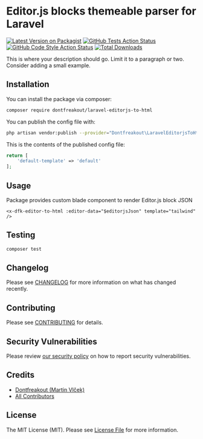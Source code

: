 # Editor.js blocks themeable parser for Laravel

[![Latest Version on Packagist](https://img.shields.io/packagist/v/dontfreakout/laravel-editorjs-to-html.svg?style=flat-square)](https://packagist.org/packages/dontfreakout/laravel-editorjs-to-html)
[![GitHub Tests Action Status](https://img.shields.io/github/workflow/status/dontfreakout/laravel-editorjs-to-html/run-tests?label=tests)](https://github.com/dontfreakout/laravel-editorjs-to-html/actions?query=workflow%3Arun-tests+branch%3Amain)
[![GitHub Code Style Action Status](https://img.shields.io/github/workflow/status/dontfreakout/laravel-editorjs-to-html/Check%20&%20fix%20styling?label=code%20style)](https://github.com/dontfreakout/laravel-editorjs-to-html/actions?query=workflow%3A"Check+%26+fix+styling"+branch%3Amain)
[![Total Downloads](https://img.shields.io/packagist/dt/dontfreakout/laravel-editorjs-to-html.svg?style=flat-square)](https://packagist.org/packages/dontfreakout/laravel-editorjs-to-html)

This is where your description should go. Limit it to a paragraph or two. Consider adding a small example.

## Installation

You can install the package via composer:

```bash
composer require dontfreakout/laravel-editorjs-to-html
```

[comment]: <> (You can publish and run the migrations with:)

[comment]: <> (```bash)

[comment]: <> (php artisan vendor:publish --provider="Dontfreakout\LaravelEditorjsToHtml\LaravelEditorjsToHtmlServiceProvider" --tag="laravel-editorjs-to-html-migrations")

[comment]: <> (php artisan migrate)

[comment]: <> (```)

You can publish the config file with:
```bash
php artisan vendor:publish --provider="Dontfreakout\LaravelEditorjsToHtml\LaravelEditorjsToHtmlServiceProvider" --tag="laravel-editorjs-to-html-config"
```

This is the contents of the published config file:

```php
return [
    'default-template' => 'default'
];
```

## Usage
Package provides custom blade component to render Editor.js block JSON 
```blade
<x-dfk-editor-to-html :editor-data="$editorjsJson" template="tailwind" />
```

## Testing

```bash
composer test
```

## Changelog

Please see [CHANGELOG](CHANGELOG.md) for more information on what has changed recently.

## Contributing

Please see [CONTRIBUTING](.github/CONTRIBUTING.md) for details.

## Security Vulnerabilities

Please review [our security policy](../../security/policy) on how to report security vulnerabilities.

## Credits

- [Dontfreakout (Martin Vlček)](https://github.com/dontfreakout)
- [All Contributors](../../contributors)

## License

The MIT License (MIT). Please see [License File](LICENSE.md) for more information.
